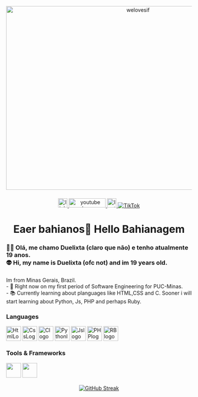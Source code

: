 <div align="center">
 <img src="https://github.com/user-attachments/assets/34fd1f2a-7ff0-4383-a030-b8b4595fcdec" height="500" width="700" alt="welovesif"/>
</div>


###

<div align="center">
  <a href="https://www.linkedin.com/in/gustavo-montanari-644541218">
  <img src="https://img.shields.io/static/v1?message=LinkedIn&logo=linkedin&label=&color=0077B5&logoColor=white&labelColor=&style=for-the-badge" height="25" alt="linkedin logo" />
  </a>
  <a href="https://www.youtube.com/@Duelixta">
  <img src="https://img.shields.io/static/v1?message=Youtube&logo=youtube&label=&color=FF0000&logoColor=white&labelColor=&style=for-the-badge" height="25" width=100 alt="youtube logo"  />
  </a>
  <a href="https://www.instagram.com/mntnr__/">
  <img src="https://img.shields.io/badge/Instagram-%23E4405F.svg?style=for-the-badge&logo=Instagram&logoColor=white" height="25" alt="Instagram" />
  </a>
  <a href="https://www.tiktok.com/@seu_perfil" target="_blank">
    <img src="https://img.shields.io/badge/TikTok-%23000000.svg?style=for-the-badge&logo=TikTok&logoColor=white" alt="TikTok"/>
</a>
</div>

###

<h1 align="center">Eaer bahianos👋 Hello Bahianagem</h1>

###

<h3 align="left">👩‍💻 Olá, me chamo Duelixta (claro que não) e tenho atualmente 19 anos.<br> 👽 Hi, my name is Duelixta (ofc not) and im 19 years old. </h3>

###

<p align="left">Im from Minas Gerais, Brazil.<br>- 🔭 Right now on my first period of Software Engineering for PUC-Minas.<br>- 📚 Currently learning about planguages like HTML,CSS and C. Sooner i will start learning about Python, Js, PHP and perhaps Ruby.<br></p>

###

<div style="flex-basis: 48%;">
<h3>
  <p align="left">Languages</p>
</h3>
  <img align="center" src="https://cdn.jsdelivr.net/gh/devicons/devicon@latest/icons/html5/html5-original-wordmark.svg" height="40" alt="HtmlLogo"/>
  <img align="center" src="https://cdn.jsdelivr.net/gh/devicons/devicon@latest/icons/css3/css3-original-wordmark.svg" height="40" alt="CssLogo"/>
  <img align="center" src="https://cdn.jsdelivr.net/gh/devicons/devicon@latest/icons/c/c-original.svg" height="40" alt="Clogo" />
  <img align="center" src="https://cdn.jsdelivr.net/gh/devicons/devicon@latest/icons/python/python-original.svg" height="40" alt="Pythonlogo" />
  <img align="center" src="https://cdn.jsdelivr.net/gh/devicons/devicon@latest/icons/javascript/javascript-original.svg" height="40" alt="Jslogo" />      
  <img align="center" src="https://cdn.jsdelivr.net/gh/devicons/devicon@latest/icons/php/php-original.svg" height="40" alt="PHPlogo" />
  <img align="center" src="https://cdn.jsdelivr.net/gh/devicons/devicon/icons/ruby/ruby-plain-wordmark.svg" height="40" alt="RBlogo"  />
</div>
<div style="flex-basis: 48%;">
<h3>
 <p align="left">Tools & Frameworks</p>
 <img src="https://cdn.jsdelivr.net/gh/devicons/devicon@latest/icons/bootstrap/bootstrap-original-wordmark.svg" height="40" />
 <img src="https://cdn.jsdelivr.net/gh/devicons/devicon@latest/icons/vscode/vscode-original.svg" height="40"/> 
</h3>



<div align="center">
  <a href="https://git.io/streak-stats"><img src="https://streak-stats.demolab.com?user=Duelixta&theme=black-ice&hide_border=true" alt="GitHub Streak" /></a>
</div>

